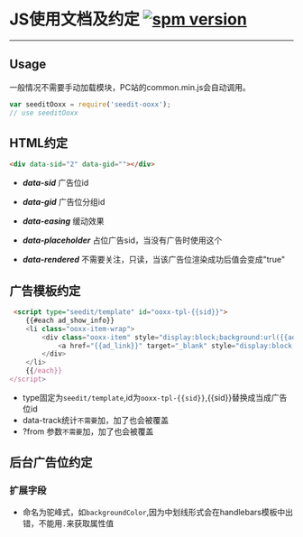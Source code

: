 # JS使用文档及约定 [![spm version](http://spmjs.io/badge/seedit-ooxx)](http://spmjs.io/package/seedit-ooxx)

---


## Usage
一般情况不需要手动加载模块，PC站的common.min.js会自动调用。

```js
var seeditOoxx = require('seedit-ooxx');
// use seeditOoxx
```

## HTML约定

```html
<div data-sid="2" data-gid=""></div>
```

+ ***data-sid*** 广告位id
+ ***data-gid*** 广告位分组id
+ ***data-easing***  缓动效果
+ ***data-placeholder*** 占位广告sid，当没有广告时使用这个

+ ***data-rendered*** 不需要关注，只读，当该广告位渲染成功后值会变成"true"

## 广告模板约定

```html
 <script type="seedit/template" id="ooxx-tpl-{{sid}}">
    {{#each ad_show_info}}
    <li class="ooxx-item-wrap">
        <div class="ooxx-item" style="display:block;background:url({{ad_content}}) top center no-repeat">
            <a href="{{ad_link}}" target="_blank" style="display:block;width:100%;height:250px;">&nbsp;</a>
        </div>
    </li>
    {{/each}}
</script>
```

+ type固定为`seedit/template`,id为`ooxx-tpl-{{sid}}`,{{sid}}替换成当成广告位id
+ data-track统计`不需要`加，加了也会被覆盖
+ ?from 参数`不需要`加，加了也会被覆盖

## 后台广告位约定

### 扩展字段

+ 命名为驼峰式，如`backgroundColor`,因为中划线形式会在handlebars模板中出错，不能用`.`来获取属性值